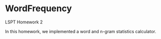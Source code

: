 # WordFrequency
LSPT Homework 2

In this homework, we implemented a word and n-gram statistics calculator.
